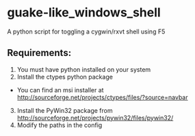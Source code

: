 # guake-like_windows_shell
A python script for toggling a cygwin/rxvt shell using F5

## Requirements:
1. You must have python installed on your system
2. Install the ctypes python package
  * You can find an msi installer at http://sourceforge.net/projects/ctypes/files/?source=navbar
3. Install the PyWin32 package from http://sourceforge.net/projects/pywin32/files/pywin32/
4. Modify the paths in the config
